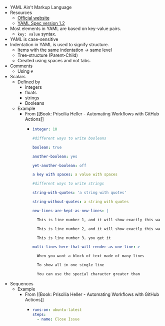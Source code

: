 - YAML Ain't Markup Language
- Resources
  - [Official website](https://yaml.org/)
  - [YAML Spec version 1.2](https://yaml.org/spec/1.2.2/)
- Most elements in YAML are based on key-value pairs.
  - `key: value` syntax.
- YAML is case-sensitive
- Indentation in YAML is used to signify structure.
  - Items with the same indentation -> same level
  - Tree-structure (Parent-Child)
  - Created using spaces and not tabs.
- Comments
  - Using `#`
- Scalars
  - Defined by
    - integers
    - floats
    - strings
    - Booleans
  - Example
    - From [[Book: Priscilia Heller - Automating Workflows with GitHub Actions]]
      - ```yaml
        integer: 10

        #different ways to write booleans

        boolean: true

        another-boolean: yes

        yet-another-boolean: off

        a key with spaces: a value with spaces

        #different ways to write strings

        string-with-quotes: 'a string with quotes'

        string-without-quotes: a string with quotes

        new-lines-are-kept-as-new-lines: |

          This is line number 1, and it will show exactly this way

          This is line number 2, and it will show exactly this way

          This is line number 3… you get it

        multi-lines-here-that-will-render-as-one-line: >

          When you want a block of text made of many lines

          To show all in one single line

          You can use the special character greater than
        ```
- Sequences
  - Example
    - From [[Book: Priscilia Heller - Automating Workflows with GitHub Actions]]
      - ```yaml
        runs-on: ubuntu-latest
        steps:
          - name: Close Issue
        ```
